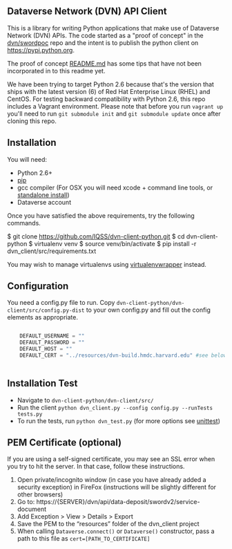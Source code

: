 ## Dataverse Network (DVN) API Client

This is a library for writing Python applications that make use of Dataverse
Network (DVN) APIs.  The code started as a "proof of concept" in the
[dvn/swordpoc](https://github.com/dvn/swordpoc) repo and the intent is to
publish the python client on https://pypi.python.org.

The proof of concept
[README.md](https://github.com/dvn/swordpoc/blob/master/dvn_client/README.md)
has some tips that have not been incorporated in to this readme yet.

We have been trying to target Python 2.6 because that's the version that ships
with the latest version (6) of Red Hat Enterprise Linux (RHEL) and CentOS. For
testing backward compatibility with Python 2.6, this repo includes a Vagrant
environment. Please note that before you run `vagrant up` you'll need to run
`git submodule init` and `git submodule update` once after cloning this repo.

## Installation

You will need:

* Python 2.6+
* [pip](http://www.pip-installer.org/en/latest/)
* gcc compiler (For OSX you will need xcode + command line tools, or [standalone install](https://github.com/kennethreitz/osx-gcc-installer#readme))
* Dataverse account

Once you have satisfied the above requirements, try the following commands.

   $ git clone https://github.com/IQSS/dvn-client-python.git
   $ cd dvn-client-python
   $ virtualenv venv
   $ source venv/bin/activate
   $ pip install -r dvn_client/src/requirements.txt

You may wish to manage virtualenvs using [virtualenvwrapper](http://virtualenvwrapper.readthedocs.org/en/latest/) instead.

## Configuration

You need a config.py file to run. Copy `dvn-client-python/dvn-client/src/config.py-dist`
to your own config.py and fill out the config elements as appropriate.

```python

    DEFAULT_USERNAME = ""
    DEFAULT_PASSWORD = ""
    DEFAULT_HOST = ""
    DEFAULT_CERT = "../resources/dvn-build.hmdc.harvard.edu" #see below for info on the cert
    
```

## Installation Test

* Navigate to `dvn-client-python/dvn-client/src/`
* Run the client `python dvn_client.py --config config.py --runTests tests.py`
* To run the tests, run `python dvn_test.py` (for more options see [unittest](http://docs.python.org/2/library/unittest.html#assert-methods))

## PEM Certificate (optional)

If you are using a self-signed certificate, you may see an SSL error when you
try to hit the server. In that case, follow these instructions.

1. Open private/incognito window (in case you have already added a security exception) in FireFox (instructions will be slightly different for other browsers)
2. Go to: https://{SERVER}/dvn/api/data-deposit/swordv2/service-document
3. Add Exception > View > Details > Export
4. Save the PEM to the “resources” folder of the dvn\_client project
5. When calling `Dataverse.connect()` or `Dataverse()` constructor, pass a path to this file as `cert=[PATH_TO_CERTIFICATE]`

